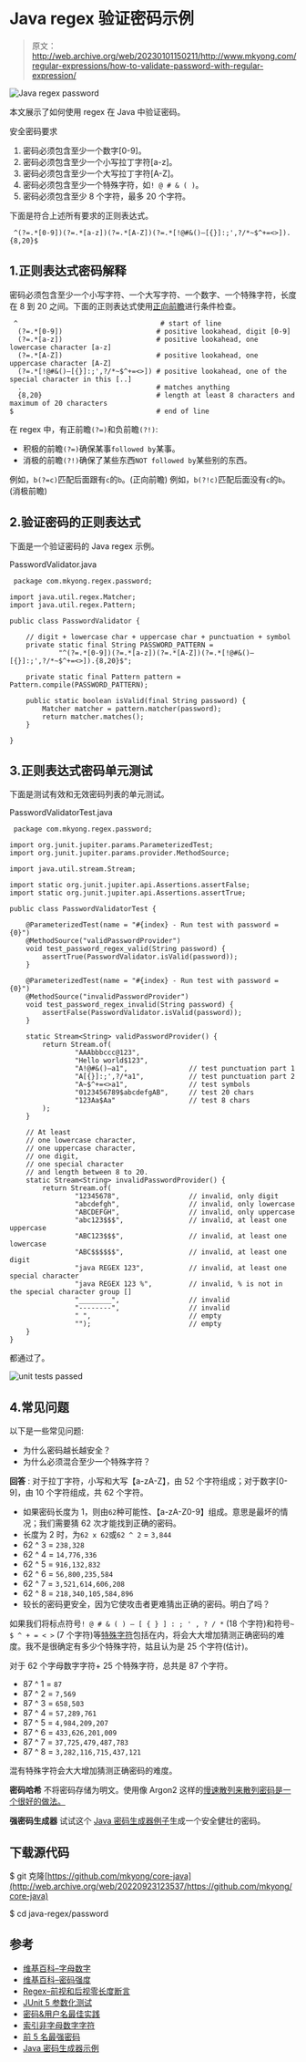 # Java regex 验证密码示例

> 原文：<http://web.archive.org/web/20230101150211/http://www.mkyong.com/regular-expressions/how-to-validate-password-with-regular-expression/>

![Java regex password](img/d2875d1ac329f656f5ec9c8d8ab61c7d.png)

本文展示了如何使用 regex 在 Java 中验证密码。

安全密码要求

1.  密码必须包含至少一个数字[0-9]。
2.  密码必须包含至少一个小写拉丁字符[a-z]。
3.  密码必须包含至少一个大写拉丁字符[A-Z]。
4.  密码必须包含至少一个特殊字符，如`! @ # & ( )`。
5.  密码必须包含至少 8 个字符，最多 20 个字符。

下面是符合上述所有要求的正则表达式。

```
 ^(?=.*[0-9])(?=.*[a-z])(?=.*[A-Z])(?=.*[!@#&()–[{}]:;',?/*~$^+=<>]).{8,20}$ 
```

## 1.正则表达式密码解释

密码必须包含至少一个小写字符、一个大写字符、一个数字、一个特殊字符，长度在 8 到 20 之间。下面的正则表达式使用[正向前瞻](http://web.archive.org/web/20220923123537/https://www.regular-expressions.info/lookaround.html)进行条件检查。

```
 ^                                   # start of line
  (?=.*[0-9])                       # positive lookahead, digit [0-9]
  (?=.*[a-z])                       # positive lookahead, one lowercase character [a-z]
  (?=.*[A-Z])                       # positive lookahead, one uppercase character [A-Z]
  (?=.*[!@#&()–[{}]:;',?/*~$^+=<>]) # positive lookahead, one of the special character in this [..]
  .                                 # matches anything
  {8,20}                            # length at least 8 characters and maximum of 20 characters
$                                   # end of line 
```

在 regex 中，有正前瞻`(?=)`和负前瞻`(?!)`:

*   积极的前瞻`(?=)`确保某事`followed by`某事。
*   消极的前瞻`(?!)`确保了某些东西`NOT followed by`某些别的东西。

例如，`b(?=c)`匹配后面跟有`c`的`b`。(正向前瞻)
例如，`b(?!c)`匹配后面没有`c`的`b`。(消极前瞻)

## 2.验证密码的正则表达式

下面是一个验证密码的 Java regex 示例。

PasswordValidator.java

```
 package com.mkyong.regex.password;

import java.util.regex.Matcher;
import java.util.regex.Pattern;

public class PasswordValidator {

    // digit + lowercase char + uppercase char + punctuation + symbol
    private static final String PASSWORD_PATTERN =
            "^(?=.*[0-9])(?=.*[a-z])(?=.*[A-Z])(?=.*[!@#&()–[{}]:;',?/*~$^+=<>]).{8,20}$";

    private static final Pattern pattern = Pattern.compile(PASSWORD_PATTERN);

    public static boolean isValid(final String password) {
        Matcher matcher = pattern.matcher(password);
        return matcher.matches();
    }

} 
```

## 3.正则表达式密码单元测试

下面是测试有效和无效密码列表的单元测试。

PasswordValidatorTest.java

```
 package com.mkyong.regex.password;

import org.junit.jupiter.params.ParameterizedTest;
import org.junit.jupiter.params.provider.MethodSource;

import java.util.stream.Stream;

import static org.junit.jupiter.api.Assertions.assertFalse;
import static org.junit.jupiter.api.Assertions.assertTrue;

public class PasswordValidatorTest {

    @ParameterizedTest(name = "#{index} - Run test with password = {0}")
    @MethodSource("validPasswordProvider")
    void test_password_regex_valid(String password) {
        assertTrue(PasswordValidator.isValid(password));
    }

    @ParameterizedTest(name = "#{index} - Run test with password = {0}")
    @MethodSource("invalidPasswordProvider")
    void test_password_regex_invalid(String password) {
        assertFalse(PasswordValidator.isValid(password));
    }

    static Stream<String> validPasswordProvider() {
        return Stream.of(
                "AAAbbbccc@123",
                "Hello world$123",
                "A!@#&()–a1",               // test punctuation part 1
                "A[{}]:;',?/*a1",           // test punctuation part 2
                "A~$^+=<>a1",               // test symbols
                "0123456789$abcdefgAB",     // test 20 chars
                "123Aa$Aa"                  // test 8 chars
        );
    }

    // At least
    // one lowercase character,
    // one uppercase character,
    // one digit,
    // one special character
    // and length between 8 to 20.
    static Stream<String> invalidPasswordProvider() {
        return Stream.of(
                "12345678",                 // invalid, only digit
                "abcdefgh",                 // invalid, only lowercase
                "ABCDEFGH",                 // invalid, only uppercase
                "abc123$$$",                // invalid, at least one uppercase
                "ABC123$$$",                // invalid, at least one lowercase
                "ABC$$$$$$",                // invalid, at least one digit
                "java REGEX 123",           // invalid, at least one special character
                "java REGEX 123 %",         // invalid, % is not in the special character group []
                "________",                 // invalid
                "--------",                 // invalid
                " ",                        // empty
                "");                        // empty
    }
} 
```

都通过了。

![unit tests passed](img/eb3a87d46a8e787184318086f966b06d.png)

## 4.常见问题

以下是一些常见问题:

*   为什么密码越长越安全？
*   为什么必须混合至少一个特殊字符？

**回答** :
对于拉丁字符，小写和大写【a-zA-Z】，由 52 个字符组成；对于数字[0-9]，由 10 个字符组成，共 62 个字符。

*   如果密码长度为 1，则由`62`种可能性、【a-zA-Z0-9】组成。意思是最坏的情况；我们需要猜 62 次才能找到正确的密码。
*   长度为 2 时，为`62 x 62`或`62 ^ 2` = `3,844`
*   62 ^ 3 = `238,328`
*   62 ^ 4 = `14,776,336`
*   62 ^ 5 = `916,132,832`
*   62 ^ 6 = `56,800,235,584`
*   62 ^ 7 = `3,521,614,606,208`
*   62 ^ 8 = `218,340,105,584,896`
*   较长的密码更安全，因为它使攻击者更难猜出正确的密码。明白了吗？

如果我们将标点符号`! @ # & ( ) – [ { } ] : ; ' , ? / *` (18 个字符)和符号`~ $ ^ + = < >` (7 个字符)等[特殊字符](http://web.archive.org/web/20220923123537/https://docs.oracle.com/cd/E29584_01/webhelp/mdex_basicDev/src/cbdv_searchchar_indexing_non-alphanumeric_characters.html)包括在内，将会大大增加猜测正确密码的难度。我不是很确定有多少个特殊字符，姑且认为是 25 个字符(估计)。

对于 62 个字母数字字符+ 25 个特殊字符，总共是 87 个字符。

*   87 ^ 1 = `87`
*   87 ^ 2 = `7,569`
*   87 ^ 3 = `658,503`
*   87 ^ 4 = `57,289,761`
*   87 ^ 5 = `4,984,209,207`
*   87 ^ 6 = `433,626,201,009`
*   87 ^ 7 = `37,725,479,487,783`
*   87 ^ 8 = `3,282,116,715,437,121`

混有特殊字符会大大增加猜测正确密码的难度。

**密码哈希**
不将密码存储为明文。使用像 Argon2 这样的[慢速散列来散列密码是一个很好的做法。](/web/20220923123537/https://mkyong.com/java/java-password-hashing-with-argon2/)

**强密码生成器**
试试这个 [Java 密码生成器例子](/web/20220923123537/https://mkyong.com/java/java-password-generator-example/)生成一个安全健壮的密码。

## 下载源代码

$ git 克隆[https://github.com/mkyong/core-java](http://web.archive.org/web/20220923123537/https://github.com/mkyong/core-java)

$ cd java-regex/password

## 参考

*   [维基百科–字母数字](http://web.archive.org/web/20220923123537/https://en.wikipedia.org/wiki/Alphanumeric)
*   [维基百科–密码强度](http://web.archive.org/web/20220923123537/https://en.wikipedia.org/wiki/Password_strength)
*   [Regex–前视和后视零长度断言](http://web.archive.org/web/20220923123537/https://www.regular-expressions.info/lookaround.html)
*   [JUnit 5 参数化测试](/web/20220923123537/https://mkyong.com/junit5/junit-5-parameterized-tests/)
*   [密码&用户名最佳实践](http://web.archive.org/web/20220923123537/https://security.intuit.com/index.php/protect-your-information/password-username-best-practices)
*   [索引非字母数字字符](http://web.archive.org/web/20220923123537/https://docs.oracle.com/cd/E29584_01/webhelp/mdex_basicDev/src/cbdv_searchchar_indexing_non-alphanumeric_characters.html)
*   [前 5 名最强密码](/web/20220923123537/https://mkyong.com/computer-tips/top-5-strongest-password/)
*   [Java 密码生成器示例](/web/20220923123537/https://mkyong.com/java/java-password-generator-example/)

<input type="hidden" id="mkyong-current-postId" value="1900">